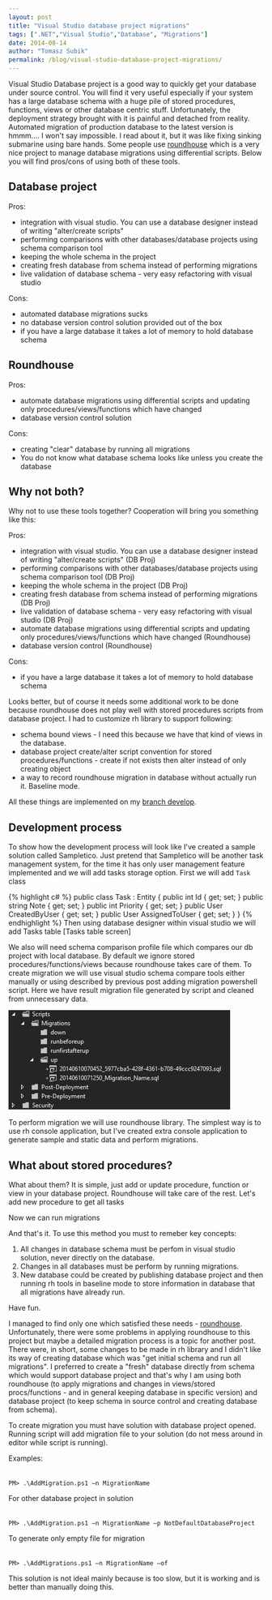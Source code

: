 ```yaml
--- 
layout: post
title: "Visual Studio database project migrations"
tags: [".NET","Visual Studio","Database", "Migrations"]
date: 2014-08-14
author: "Tomasz Subik"
permalink: /blog/visual-studio-database-project-migrations/
---
```


Visual Studio Database project is a good way to quickly get your database under source control. You will find it very useful especially if your system has a large database schema with a huge pile of stored procedures, functions, views or other database centric stuff. Unfortunately, the deployment strategy brought with it is painful and detached from reality. Automated migration of production database to the latest version is hmmm.... I won't say impossible. I read about it, but it was like fixing sinking submarine using bare hands. Some people use [roundhouse](https://github.com/chucknorris/roundhouse) which is a very nice project to manage database migrations using differential scripts. Below you will find pros/cons of using both of these tools. 

<!--more-->

Database project
--------

Pros:

*	integration with visual studio. You can use a database designer instead of writing "alter/create scripts"
*	performing comparisons with other databases/database projects using schema comparison tool
*	keeping the whole schema in the project 
*	creating fresh database from schema instead of performing migrations
*	live validation of database schema - very easy refactoring with visual studio

Cons:

*	automated database migrations sucks
*	no database version control solution provided out of the box
*	if you have a large database it takes a lot of memory to hold database schema 

Roundhouse
--------

Pros:

*	automate database migrations using differential scripts and updating only procedures/views/functions which have changed
*	database version control solution

Cons:

*	creating "clear" database by running all migrations
*	You do not know what database schema looks like unless you create the database

Why not both?
--------

Why not to use these tools together? Cooperation will bring you something like this:

Pros:

*	integration with visual studio. You can use a database designer instead of writing "alter/create scripts" (DB Proj)
*	performing comparisons with other databases/database projects using schema comparison tool (DB Proj)
*	keeping the whole schema in the project  (DB Proj)
*	creating fresh database from schema instead of performing migrations (DB Proj)
*	live validation of database schema - very easy refactoring with visual studio (DB Proj)
*	automate database migrations using differential scripts and updating only procedures/views/functions which have changed (Roundhouse)
*	database version control (Roundhouse)

Cons:

*	if you have a large database it takes a lot of memory to hold database schema

Looks better, but of course it needs some additional work to be done because roundhouse does not play well with stored procedures scripts from database project.
I had to customize rh library to support following:

*	schema bound views - I need this because we have that kind of views in the database. 
*	database project create/alter script convention for stored procedures/functions - create if not exists then alter instead of only creating object
*	a way to record roundhouse migration in database without actually run it. Baseline mode.

All these things are implemented on my [branch develop](https://github.com/tsubik/roundhouse/tree/develop).

Development process
-------

To show how the development process will look like I've created a sample solution called Sampletico. Just pretend that Sampletico will be another task management system, for the time it has only user management feature implemented and we will add tasks storage option.
First we will add <code class="inline">Task</code> class

{% highlight c# %}
public class Task : Entity
{
	public int Id { get; set; }
	public string Note { get; set; }
	public int Priority { get; set; }
	public User CreatedByUser { get; set; }
	public User AssignedToUser { get; set; }
}
{% endhighlight %}
Then using database designer within visual studio we will add Tasks table
[Tasks table screen]

We also will need schema comparison profile file which compares our db project with local database. By default we ignore stored procedures/functions/views because roundhouse takes care of them.
To create migration we will use visual studio schema compare tools either manually or using described by previous post adding migration powershell script.
Here we have result migration file generated by script and cleaned from unnecessary data.

<script src="https://github.com/tsubik/Sampletico/blob/master/SampleticoDB/Scripts/Migrations/up/20140813025257_Tasks_Table.sql"></script>


![Migration file added to solution](/images/blog/migration_file.jpg)

To perform migration we will use roundhouse library. The simplest way is to use rh console application, but I've created extra console application to generate sample and static data and perform migrations.

<script src="https://github.com/tsubik/Sampletico/blob/master/run_migrations.bat"></script>

What about stored procedures?
------

What about them? It is simple, just add or update procedure, function or view in your database project. Roundhouse will take care of the rest.
Let's add new procedure to get all tasks

Now we can run migrations

And that's it. To use this method you must to remeber key concepts:
1.	All changes in database schema must be perfom in visual studio solution, never directly on the database.
2.	Changes in all databases must be perform by running migrations.
3.	New database could be created by publishing database project and then running rh tools in baseline mode to store information in database that all migrations have already run. 

Have fun.




I managed to find only one which satisfied these needs - [roundhouse](https://github.com/chucknorris/roundhouse). Unfortunately, there were some problems in applying roundhouse to this project but maybe a detailed migration process is a topic for another post. There were, in short, some changes to be made in rh library and I didn't like its way of creating database which was "get initial schema and run all migrations". I preferred to create a "fresh" database directly from schema which would support database project and that's why I am using both roundhouse (to apply migrations and changes in views/stored procs/functions - and in general keeping database in specific version) and database project (to keep schema in source control and creating database from schema). 



<script src="https://gist.github.com/tsubik/34d2d80e90a924fc718c.js"></script>

To create migration you must have solution with database project opened.
Running script will add migration file to your solution (do not mess around in editor while script is running).



Examples:

<code>
PM> .\AddMigration.ps1 –n MigrationName 
</code>

For other database project in solution
 
<code>
PM> .\AddMigration.ps1 –n MigrationName –p NotDefaultDatabaseProject 
</code>

To generate only empty file for migration

<code>
PM> .\AddMigrations.ps1 –n MigrationName –of
</code>

This solution is not ideal mainly because is too slow, but it is working and is better than manually doing this.

